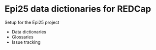 # Epi25 data dictionaries for REDCap

Setup for the Epi25 project
- Data dictionaries
- Glossaries
- Issue tracking
